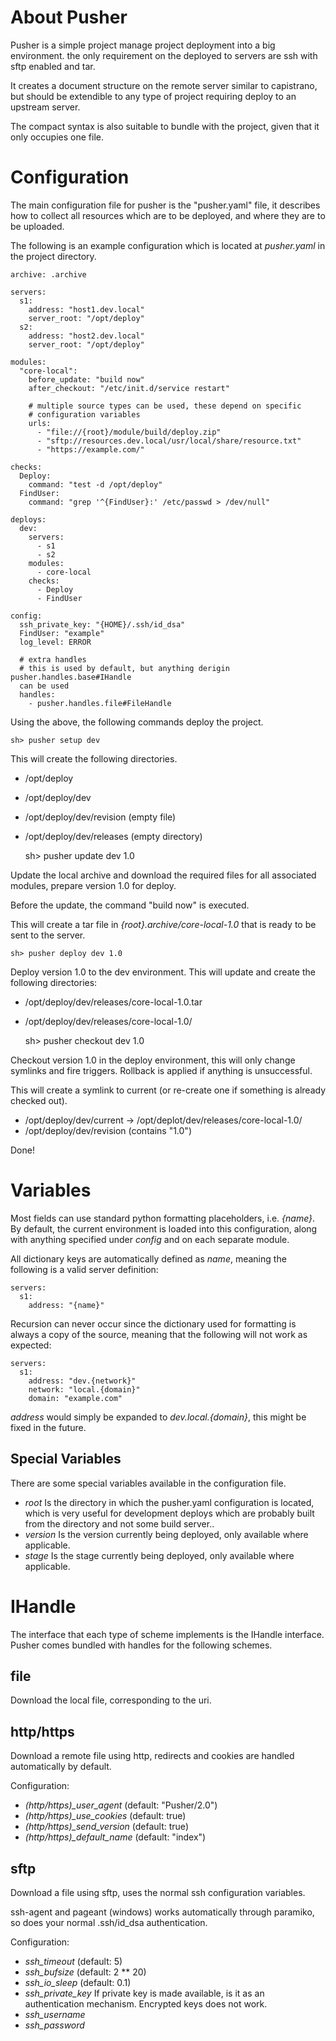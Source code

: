 About Pusher
===

Pusher is a simple project manage project deployment into a big environment.
the only requirement on the deployed to servers are ssh with sftp enabled and tar.

It creates a document structure on the remote server similar to capistrano, but
should be extendible to any type of project requiring deploy to an upstream
server.

The compact syntax is also suitable to bundle with the project, given that it
only occupies one file.

Configuration
===

The main configuration file for pusher is the "pusher.yaml" file, it describes
how to collect all resources which are to be deployed, and where they are to
be uploaded.

The following is an example configuration which is located at *pusher.yaml* in
the project directory.

    archive: .archive

    servers:
      s1:
        address: "host1.dev.local"
        server_root: "/opt/deploy"
      s2:
        address: "host2.dev.local"
        server_root: "/opt/deploy"

    modules:
      "core-local":
        before_update: "build now"
        after_checkout: "/etc/init.d/service restart"

        # multiple source types can be used, these depend on specific
        # configuration variables
        urls:
          - "file://{root}/module/build/deploy.zip"
          - "sftp://resources.dev.local/usr/local/share/resource.txt"
          - "https://example.com/"

    checks:
      Deploy:
        command: "test -d /opt/deploy"
      FindUser:
        command: "grep '^{FindUser}:' /etc/passwd > /dev/null"

    deploys:
      dev:
        servers:
          - s1
          - s2
        modules:
          - core-local
        checks:
          - Deploy
          - FindUser

    config:
      ssh_private_key: "{HOME}/.ssh/id_dsa"
      FindUser: "example"
      log_level: ERROR

      # extra handles
      # this is used by default, but anything derigin pusher.handles.base#IHandle
      can be used
      handles:
        - pusher.handles.file#FileHandle

Using the above, the following commands deploy the project.

    sh> pusher setup dev

This will create the following directories.

 * /opt/deploy
 * /opt/deploy/dev
 * /opt/deploy/dev/revision (empty file)
 * /opt/deploy/dev/releases (empty directory)

    sh> pusher update dev 1.0

Update the local archive and download the required files for all associated
modules, prepare version 1.0 for deploy.

Before the update, the command "build now" is executed.

This will create a tar file in *{root}.archive/core-local-1.0* that is ready to
be sent to the server.

    sh> pusher deploy dev 1.0

Deploy version 1.0 to the dev environment.
This will update and create the following directories:

 * /opt/deploy/dev/releases/core-local-1.0.tar
 * /opt/deploy/dev/releases/core-local-1.0/

    sh> pusher checkout dev 1.0

Checkout version 1.0 in the deploy environment, this will only change symlinks
and fire triggers. Rollback is applied if anything is unsuccessful.

This will create a symlink to current (or re-create one if something is already
checked out).

  - /opt/deploy/dev/current -> /opt/deplot/dev/releases/core-local-1.0/
  - /opt/deploy/dev/revision (contains "1.0")

Done!

Variables
===

Most fields can use standard python formatting placeholders, i.e. *{name}*.
By default, the current environment is loaded into this configuration, along
with anything specified under *config* and on each separate module.

All dictionary keys are automatically defined as *name*, meaning the following
is a valid server definition:

    servers:
      s1:
        address: "{name}"

Recursion can never occur since the dictionary used for formatting is always
a copy of the source, meaning that the following will not work as expected:

    servers:
      s1:
        address: "dev.{network}"
        network: "local.{domain}"
        domain: "example.com"

*address* would simply be expanded to _dev.local.{domain}_, this might be fixed
in the future.

Special Variables
---

There are some special variables available in the configuration file.

 * *root* Is the directory in which the pusher.yaml configuration is located,
   which is very useful for development deploys which are probably built from
   the directory and not some build server..
 * *version* Is the version currently being deployed, only available where
   applicable.
 * *stage* Is the stage currently being deployed, only available where
   applicable.

IHandle
===

The interface that each type of scheme implements is the IHandle interface.
Pusher comes bundled with handles for the following schemes.

file
---
Download the local file, corresponding to the uri.

http/https
---

Download a remote file using http, redirects and cookies are handled
automatically by default.

Configuration:

 * *(http/https)_user_agent* (default: "Pusher/2.0")
 * *(http/https)_use_cookies* (default: true)
 * *(http/https)_send_version* (default: true)
 * *(http/https)_default_name* (default: "index")

sftp
---
Download a file using sftp, uses the normal ssh configuration variables.

ssh-agent and pageant (windows) works automatically through paramiko, so does your normal .ssh/id\_dsa authentication.

Configuration:

 * *ssh_timeout* (default: 5) 
 * *ssh_bufsize* (default: 2 ** 20)
 * *ssh_io_sleep* (default: 0.1)
 * *ssh_private_key* If private key is made available, is it as an authentication mechanism. Encrypted keys does not work.
 * *ssh_username*
 * *ssh_password*
